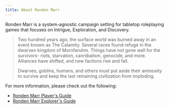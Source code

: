 ```yaml
---
title: About Ronden Marr
---
```

Ronden Marr is a system-agnostic campaign setting for tabletop roleplaying games that focuses on Intrigue, Exploration, and Discovery.

> Two hundred years ago, the surface world was burned away in an event known as The Calamity. Several races found refuge in the dwarven kingdom of Mornfaruhm. Things have not gone well for the survivors- riots, starvation, cannibalism, genocide, and more. Alliances have shifted, and new factions rise and fall.
>
> Dwarves, goblins, humans, and others must put aside their animosity to survive and keep the last remaining civilization from imploding.

For more information, please check out the following:

* [Ronden Marr Player's Guide](http://drivethrurpg.com/product/153600/Ronden-Marr-Players-Guide&src=rondenmarr.com)
* [Ronden Marr Explorer's Guide](http://www.drivethrurpg.com/product/181524/Ronden-Marr-Explorers-Guide&src=rondenmarr.com)


<!--more-->
